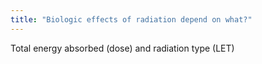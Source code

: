 ```yaml
---
title: "Biologic effects of radiation depend on what?"
---
```

Total energy absorbed (dose) and radiation type (LET)

